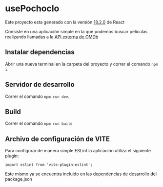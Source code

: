 # usePochoclo

Este proyecto esta generado con la versión [18.2.0](https://legacy.reactjs.org/versions/) de React

Consiste en una aplicación simple en la que podemos buscar peliculas realizando llamadas a la [API externa de OMDb](https://www.omdbapi.com)

## Instalar dependencias

Abrir una nueva terminal en la carpeta del proyecto y correr el comando `npm i`.

## Servidor de desarrollo

Correr el comando `npm run dev`.

## Build

Correr el comando `npm run build`

## Archivo de configuración de VITE

Para configurar de manera simple ESLint la aplicación utiliza el siguiente plugin:

```
import eslint from 'vite-plugin-eslint';
```

Este mismo ya se encuentra incluido en las dependencias de desarrollo del package.json
